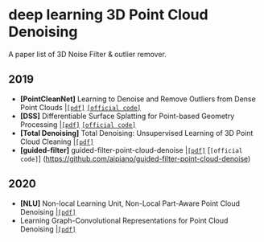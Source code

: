 # deep learning 3D Point Cloud Denoising
A paper list of 3D Noise Filter & outlier remover. 
##
## 2019
- **[PointCleanNet]** Learning to Denoise and Remove Outliers from Dense Point Clouds |[`[pdf]`](https://arxiv.org/pdf/1901.01060.pdf) [`[official code]`](https://github.com/mrakotosaon/pointcleannet) 
- **[DSS]** Differentiable Surface Splatting for Point-based Geometry Processing |[`[pdf]`](https://arxiv.org/pdf/1906.04173.pdf) [`[official code]`](https://github.com/yifita/DSS) 
- **[Total Denoising]** Total Denoising: Unsupervised Learning of 3D Point Cloud Cleaning |[`[pdf]`](https://openaccess.thecvf.com/content_ICCV_2019/papers/Hermosilla_Total_Denoising_Unsupervised_Learning_of_3D_Point_Cloud_Cleaning_ICCV_2019_paper.pdf) 
- **[guided-filter]** guided-filter-point-cloud-denoise |[`[pdf]`](http://kaiminghe.com/publications/pami12guidedfilter.pdf) [`[official code]`] (https://github.com/aipiano/guided-filter-point-cloud-denoise)

## 2020
- **[NLU]** Non-local Learning Unit, Non-Local Part-Aware Point Cloud Denoising  |[`[pdf]`](https://arxiv.org/pdf/2003.06631.pdf)
- Learning Graph-Convolutional Representations for Point Cloud Denoising |[`[pdf]`](https://arxiv.org/pdf/2007.02578.pdf)

